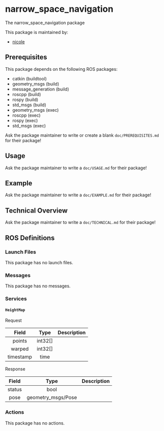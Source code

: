 # narrow_space_navigation

The narrow_space_navigation package

This package is maintained by:
- [nicole](mailto:nicole@todo.todo)

## Prerequisites

This package depends on the following ROS packages:
- catkin (buildtool)
- geometry_msgs (build)
- message_generation (build)
- roscpp (build)
- rospy (build)
- std_msgs (build)
- geometry_msgs (exec)
- roscpp (exec)
- rospy (exec)
- std_msgs (exec)

Ask the package maintainer to write or create a blank `doc/PREREQUISITES.md` for their package!

## Usage

Ask the package maintainer to write a `doc/USAGE.md` for their package!

## Example

Ask the package maintainer to write a `doc/EXAMPLE.md` for their package!

## Technical Overview

Ask the package maintainer to write a `doc/TECHNICAL.md` for their package!

## ROS Definitions

### Launch Files

This package has no launch files.

### Messages

This package has no messages.

### Services

#### `HeightMap`

Request

| Field | Type | Description |
|:-:|:-:|---|
| points | int32[] |  |
| warped | int32[] |  |
| timestamp | time |  |

Response

| Field | Type | Description |
|:-:|:-:|---|
| status | bool |  |
| pose | geometry_msgs/Pose |  |


### Actions

This package has no actions.
